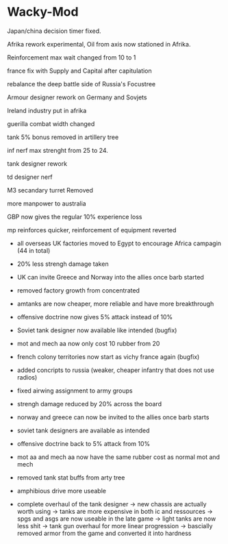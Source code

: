# Wacky-Mod

Japan/china decision timer fixed.

Afrika rework experimental, Oil from axis now stationed in Afrika.

Reinforcement max wait changed from 10 to 1

france fix with Supply and Capital after capitulation

rebalance the deep battle side of Russia's Focustree

Armour designer rework on Germany and Sovjets

Ireland industry put in afrika

guerilla combat width changed

tank 5% bonus removed in artillery tree

inf nerf max strenght from 25 to 24.

tank designer rework

td designer nerf

M3 secandary turret Removed

more manpower to australia

GBP now gives the regular 10% experience loss

mp reinforces quicker, reinforcement of equipment reverted

- all overseas UK factories moved to Egypt to encourage Africa campagin (44 in total)
- 20% less strengh damage taken
- UK can invite Greece and Norway into the allies once barb started
- removed factory growth from concentrated
- amtanks are now cheaper, more reliable and have more breakthrough
- offensive doctrine now gives 5% attack instead of 10%
- Soviet tank designer now available like intended (bugfix)
- mot and mech aa now only cost 10 rubber from 20
- french colony territories now start as vichy france again (bugfix)
- added concripts to russia (weaker, cheaper infantry that does not use radios)
- fixed airwing assignment to army groups
- strengh damage reduced by 20% across the board
- norway and greece can now be invited to the allies once barb starts
- soviet tank designers are available as intended
- offensive doctrine back to 5% attack from 10%
- mot aa and mech aa now have the same rubber cost as normal mot and mech
- removed tank stat buffs from arty tree
- amphibious drive more useable

- complete overhaul of the tank designer
-> new chassis are actually worth using
-> tanks are more expensive in both ic and ressources
-> spgs and asgs are now useable in the late game
-> light tanks are now less shit
-> tank gun overhaul for more linear progression
-> bascially removed armor from the game and converted it into hardness
